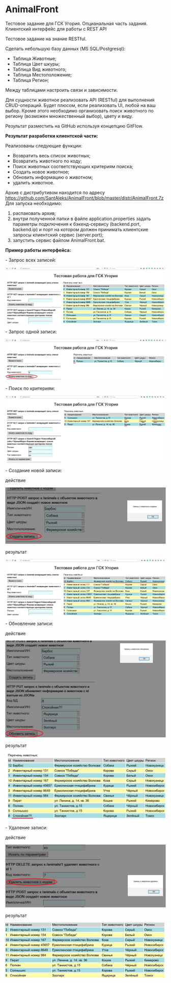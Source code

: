 # AnimalFront
Тестовое задание для ГСК Угория. Опцианальная часть задания. Клиентский интерфейс для работы с REST API

Тестовое задание на знание RESTful.

Сделать небольшую базу данных (MS SQL/Postgresql):
- Таблица Животные;
- Таблица Цвет шкуры;
- Таблица Вид животного;
- Таблица Местоположение;
- Таблица Регион;

Между таблицами настроить связи и зависимости.

Для сущности животное реализовать API (RESTful) для выполнения CRUD-операций. Будет плюсом, если реализовать UI, любой на ваш выбор.
Кроме этого необходимо организовать поиск животного по региону (возможен множественный выбор), цвету и виду.

Результат разместить на GitHub используя концепцию GitFlow.


<b>Результат разработки клиентской части:</b>
<p>
Реализованы следующие функции:
  
- Возвратить весь список животных;
- Возвратить животного по коду;
- Поиск животных соответствующих критериям поиска;
- Создать новое животное;
- Обновить информацию о животном;
- удалить животноe.

Архив с дистрибутивом находится по адресу https://github.com/SantAleks/AnimalFront/blob/master/distr/AnimalFront.7z
Для запуска необходимо:
1) распаковать архив;
2) внутри полученной папки в файле application.properties задать параметры подключения к бэкенд-сервису (backend.port, backend.ip) и порт на котором должен принимать клиентские запросы клиентский сервис (server.port);
3) запустить сервис файлом AnimalFront.bat.

<b>Пример работы интерфейса:</b>
<p>
- Запрос всех записей:
<p>  
  <img src="https://github.com/SantAleks/AnimalFront/blob/master/doc/ВывестиВсех.JPG" alt="Запрос всех записей">
<p> 
- Запрос одной записи:
<p> 
  <img src="https://github.com/SantAleks/AnimalFront/blob/master/doc/ИскатьПоКоду.JPG" alt="Запрос одной записи">
<p> 
- Поиск по критериям:
<p> 
  <img src="https://github.com/SantAleks/AnimalFront/blob/master/doc/ПоискПоПараметрам.JPG" alt="Поиск по критериям">
<p> 
- Создание новой записи:
<p> 
  действие
<p> 
  <img src="https://github.com/SantAleks/AnimalFront/blob/master/doc/СозданиеДействие.JPG" alt="Создание новой записи. Действие">
<p> 
  результат
<p> 
  <img src="https://github.com/SantAleks/AnimalFront/blob/master/doc/СозданиеРезультат.JPG" alt="Создание новой записи. Результат">
<p> 
- Обновление записи:
<p> 
  действие
<p> 
  <img src="https://github.com/SantAleks/AnimalFront/blob/master/doc/ОбновлениеДействие.JPG" alt="Обновление записи. Действие">
<p> 
  результат
<p> 
  <img src="https://github.com/SantAleks/AnimalFront/blob/master/doc/ОбновлениеРезультат.JPG" alt="Обновление записи. Результат">
<p> 
- Удаление записи:
<p> 
  действие
<p> 
  <img src="https://github.com/SantAleks/AnimalFront/blob/master/doc/УдалениеДействие.JPG" alt="Удаление записи. Действие">
<p> 
  результат
<p> 
  <img src="https://github.com/SantAleks/AnimalFront/blob/master/doc/УдалениеРезультат.JPG" alt="Удаление записи. Результат">  
